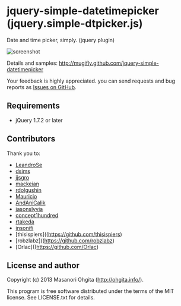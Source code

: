 jquery-simple-datetimepicker (jquery.simple-dtpicker.js)
========

Date and time picker, simply. (jquery plugin)

![screenshot](https://raw.github.com/mugifly/jquery-simple-datetimepicker/master/design/dtpicker_mock.png)

Details and samples: http://mugifly.github.com/jquery-simple-datetimepicker

Your feedback is highly appreciated.
you can send requests and bug reports as [Issues on GitHub](https://github.com/mugifly/jquery-simple-datetimepicker/issues).

## Requirements

* jQuery 1.7.2 or later

## Contributors
Thank you to:

* [LeandroSe](https://github.com/LeandroSe)
* [dsims](https://github.com/dsims)
* [jjsgro](https://github.com/jjsgro)
* [mackeian](https://github.com/mackeian)
* [rdolgushin](https://github.com/rdolgushin)
* [Mauricio](http://www.mauricioprof.com/)
* [AndAniCalik](https://twitter.com/AndAniCalik)
* [jasonslyvia](https://github.com/jasonslyvia)
* [concept1hundred](https://github.com/concept1hundred)
* [rtakeda](https://github.com/rtakeda)
* [insonifi](https://github.com/insonifi)
* [thisispiers]((https://github.com/thisispiers)
* [robzlabz]((https://github.com/robzlabz)
* [Orlac]((https://github.com/Orlac)

## License and author

Copyright (c) 2013 Masanori Ohgita (http://ohgita.info/). 

This program is free software distributed under the terms of the MIT license. 
See LICENSE.txt for details.

